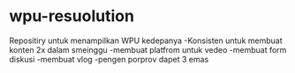 # wpu-resuolution
Repositiry untuk menampilkan WPU kedepanya
-Konsisten untuk membuat konten 2x dalam smeinggu 
-membuat platfrom untuk vedeo
-membuat form diskusi 
-membuat vlog
-pengen porprov dapet 3 emas
